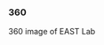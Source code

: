### 360

360 image of EAST Lab
<script src="//360.vizor.io/scripts/embed.js" data-vizorurl="https://360.vizor.io/embed/v/yn9jp" ></script>
